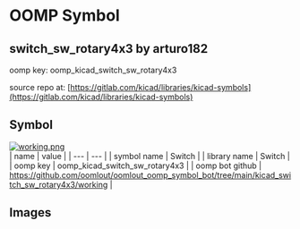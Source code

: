 # OOMP Symbol  
## switch_sw_rotary4x3  by arturo182  
  
oomp key: oomp_kicad_switch_sw_rotary4x3  
  
source repo at: [https://gitlab.com/kicad/libraries/kicad-symbols](https://gitlab.com/kicad/libraries/kicad-symbols)  
## Symbol  
  
[![working.png](working_600.png)](working.png)  
| name | value | 
| --- | --- | 
| symbol name | Switch | 
| library name | Switch | 
| oomp key | oomp_kicad_switch_sw_rotary4x3 | 
| oomp bot github | https://github.com/oomlout/oomlout_oomp_symbol_bot/tree/main/kicad_switch_sw_rotary4x3/working | 
## Images  
